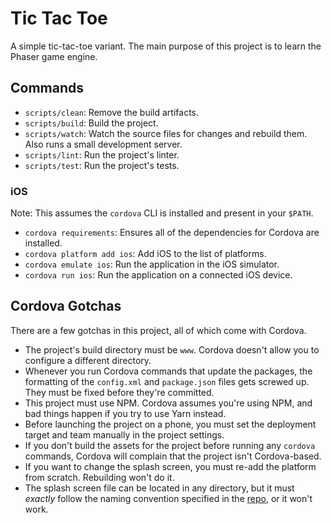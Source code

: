 # Tic Tac Toe

A simple tic-tac-toe variant. The main purpose of this project is to learn the Phaser game engine.

## Commands

* `scripts/clean`: Remove the build artifacts.
* `scripts/build`: Build the project.
* `scripts/watch`: Watch the source files for changes and rebuild them. Also runs a small
  development server.
* `scripts/lint`: Run the project's linter.
* `scripts/test`: Run the project's tests.

### iOS

Note: This assumes the `cordova` CLI is installed and present in your `$PATH`.

* `cordova requirements`: Ensures all of the dependencies for Cordova are installed.
* `cordova platform add ios`: Add iOS to the list of platforms.
* `cordova emulate ios`: Run the application in the iOS simulator.
* `cordova run ios`: Run the application on a connected iOS device.

## Cordova Gotchas

There are a few gotchas in this project, all of which come with Cordova.

* The project's build directory must be `www`. Cordova doesn't allow you to configure a different
  directory.
* Whenever you run Cordova commands that update the packages, the formatting of the `config.xml` and
  `package.json` files gets screwed up. They must be fixed before they're committed.
* This project must use NPM. Cordova assumes you're using NPM, and bad things happen if you try to
  use Yarn instead.
* Before launching the project on a phone, you must set the deployment target and team manually in
  the project settings.
* If you don't build the assets for the project before running any `cordova` commands, Cordova will
  complain that the project isn't Cordova-based.
* If you want to change the splash screen, you must re-add the platform from scratch. Rebuilding
  won't do it.
* The splash screen file can be located in any directory, but it must *exactly* follow the naming
  convention specified in the [repo](https://goo.gl/vQPVDr), or it won't work.
